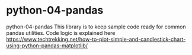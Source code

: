 # python-04-pandas
python-04-pandas
This library is to keep sample code ready for common pandas utilities.
Code logic is explained here
https://www.techtrekking.net/how-to-plot-simple-and-candlestick-chart-using-python-pandas-matplotlib/
